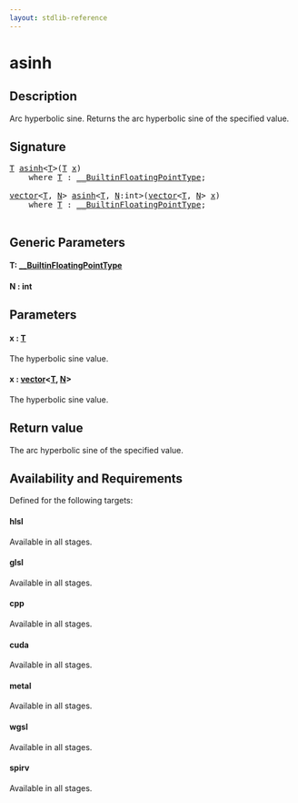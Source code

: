 ```yaml
---
layout: stdlib-reference
---
```


# asinh

## Description

Arc hyperbolic sine. Returns the arc hyperbolic sine of the specified value.



## Signature 

<pre>
<a href="asinh.md#typeparam-T" class="code_type">T</a> <a href="asinh.md">asinh</a>&lt;<a href="asinh.md#typeparam-T" class="code_type">T</a>&gt;(<a href="asinh.md#typeparam-T" class="code_type">T</a> <a href="asinh.md#decl-x" class="code_param">x</a>)
    <span class='code_keyword'>where</span> <a href="asinh.md#typeparam-T" class="code_type">T</a> : <a href="../interfaces/0_builtinfloatingpointtype-029hm/index.md" class="code_type">__BuiltinFloatingPointType</a>;

<a href="../types/vector/index.md" class="code_type">vector</a>&lt;<a href="asinh.md#typeparam-T" class="code_type">T</a>, <a href="asinh.md#decl-N" class="code_var">N</a>&gt; <a href="asinh.md">asinh</a>&lt;<a href="asinh.md#typeparam-T" class="code_type">T</a>, <a href="asinh.md#decl-N" class="code_var">N</a>:<span class="code_keyword">int</span>&gt;(<a href="../types/vector/index.md" class="code_type">vector</a>&lt;<a href="asinh.md#typeparam-T" class="code_type">T</a>, <a href="asinh.md#decl-N" class="code_var">N</a>&gt; <a href="asinh.md#decl-x" class="code_param">x</a>)
    <span class='code_keyword'>where</span> <a href="asinh.md#typeparam-T" class="code_type">T</a> : <a href="../interfaces/0_builtinfloatingpointtype-029hm/index.md" class="code_type">__BuiltinFloatingPointType</a>;

</pre>

## Generic Parameters

####  <a id="typeparam-T"></a>T: [\_\_BuiltinFloatingPointType](../interfaces/0_builtinfloatingpointtype-029hm/index.md)
####  <a id="decl-N"></a>N  : int

## Parameters

####  <a id="decl-x"></a>x  : [T](asinh.md#typeparam-T)
The hyperbolic sine value.

####  <a id="decl-x"></a>x  : [vector](../types/vector/index.md)\<[T](../types/vector/index.md#typeparam-T), [N](../types/vector/index.md#decl-N)\>
The hyperbolic sine value.


## Return value
The arc hyperbolic sine of the specified value.


## Availability and Requirements

Defined for the following targets:

#### hlsl
Available in all stages.

#### glsl
Available in all stages.

#### cpp
Available in all stages.

#### cuda
Available in all stages.

#### metal
Available in all stages.

#### wgsl
Available in all stages.

#### spirv
Available in all stages.




<script>
// Fix .md links to .html when on ReadTheDocs
if (window.location.hostname.includes('readthedocs') || 
    window.location.hostname.includes('rtfd.io')) {
  document.addEventListener('DOMContentLoaded', function() {
    const links = document.querySelectorAll('a');
    links.forEach(link => {
      if (link.getAttribute('href') && link.getAttribute('href').endsWith('.md')) {
        link.href = link.href.replace(/\.md($|#|\?)/, '.html$1');
      }
    });
  });
}
</script>
